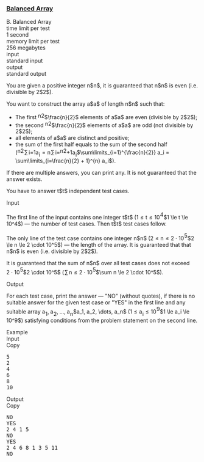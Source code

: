 <h3><a href="https://codeforces.com/contest/1343/problem/B" target="_blank" rel="noopener noreferrer">Balanced Array</a></h3>

<div class="header"><div class="title">B. Balanced Array</div><div class="time-limit"><div class="property-title">time limit per test</div>1 second</div><div class="memory-limit"><div class="property-title">memory limit per test</div>256 megabytes</div><div class="input-file input-standard"><div class="property-title">input</div>standard input</div><div class="output-file output-standard"><div class="property-title">output</div>standard output</div></div><div><p>You are given a positive integer <span class="MathJax_Preview" style="color: inherit;"><span class="MJXp-math" id="MJXp-Span-1"><span class="MJXp-mi MJXp-italic" id="MJXp-Span-2">n</span></span></span>$n$, it is guaranteed that <span class="MathJax_Preview" style="color: inherit;"><span class="MJXp-math" id="MJXp-Span-3"><span class="MJXp-mi MJXp-italic" id="MJXp-Span-4">n</span></span></span>$n$ is even (i.e. divisible by <span class="MathJax_Preview" style="color: inherit;"><span class="MJXp-math" id="MJXp-Span-5"><span class="MJXp-mn" id="MJXp-Span-6">2</span></span></span>$2$).</p><p>You want to construct the array <span class="MathJax_Preview" style="color: inherit;"><span class="MJXp-math" id="MJXp-Span-7"><span class="MJXp-mi MJXp-italic" id="MJXp-Span-8">a</span></span></span>$a$ of length <span class="MathJax_Preview" style="color: inherit;"><span class="MJXp-math" id="MJXp-Span-9"><span class="MJXp-mi MJXp-italic" id="MJXp-Span-10">n</span></span></span>$n$ such that: </p><ul> <li> The first <span class="MathJax_Preview" style="color: inherit;"><span class="MJXp-math" id="MJXp-Span-11"><span class="MJXp-mfrac" id="MJXp-Span-12" style="vertical-align: 0.25em;"><span class="MJXp-box MJXp-script"><span class="MJXp-mi MJXp-italic" id="MJXp-Span-13">n</span></span><span class="MJXp-box" style="margin-top: -0.9em;"><span class="MJXp-denom"><span><span class="MJXp-rule" style="height: 1em; border-top: none; border-bottom: 1px solid; margin: 0.1em 0px;"></span></span><span><span class="MJXp-box MJXp-script"><span class="MJXp-mn" id="MJXp-Span-14">2</span></span></span></span></span></span></span></span>$\frac{n}{2}$ elements of <span class="MathJax_Preview" style="color: inherit;"><span class="MJXp-math" id="MJXp-Span-15"><span class="MJXp-mi MJXp-italic" id="MJXp-Span-16">a</span></span></span>$a$ are even (divisible by <span class="MathJax_Preview" style="color: inherit;"><span class="MJXp-math" id="MJXp-Span-17"><span class="MJXp-mn" id="MJXp-Span-18">2</span></span></span>$2$); </li><li> the second <span class="MathJax_Preview" style="color: inherit;"><span class="MJXp-math" id="MJXp-Span-19"><span class="MJXp-mfrac" id="MJXp-Span-20" style="vertical-align: 0.25em;"><span class="MJXp-box MJXp-script"><span class="MJXp-mi MJXp-italic" id="MJXp-Span-21">n</span></span><span class="MJXp-box" style="margin-top: -0.9em;"><span class="MJXp-denom"><span><span class="MJXp-rule" style="height: 1em; border-top: none; border-bottom: 1px solid; margin: 0.1em 0px;"></span></span><span><span class="MJXp-box MJXp-script"><span class="MJXp-mn" id="MJXp-Span-22">2</span></span></span></span></span></span></span></span>$\frac{n}{2}$ elements of <span class="MathJax_Preview" style="color: inherit;"><span class="MJXp-math" id="MJXp-Span-23"><span class="MJXp-mi MJXp-italic" id="MJXp-Span-24">a</span></span></span>$a$ are odd (not divisible by <span class="MathJax_Preview" style="color: inherit;"><span class="MJXp-math" id="MJXp-Span-25"><span class="MJXp-mn" id="MJXp-Span-26">2</span></span></span>$2$); </li><li> <span class="tex-font-style-bf">all elements of <span class="MathJax_Preview" style="color: inherit;"><span class="MJXp-math" id="MJXp-Span-27"><span class="MJXp-mi MJXp-italic" id="MJXp-Span-28">a</span></span></span>$a$ are distinct and positive</span>; </li><li> the sum of the first half equals to the sum of the second half (<span class="MathJax_Preview" style="color: inherit;"><span class="MJXp-math" id="MJXp-Span-29"><span class="MJXp-munderover" id="MJXp-Span-30"><span><span class="MJXp-over"><span class=" MJXp-script"><span class="MJXp-mrow" id="MJXp-Span-36" style="margin-right: 0px; margin-left: 0px;"><span class="MJXp-mfrac" id="MJXp-Span-37" style="vertical-align: 0.25em;"><span class="MJXp-box MJXp-script"><span class="MJXp-mi MJXp-italic" id="MJXp-Span-38">n</span></span><span class="MJXp-box" style="margin-top: -0.9em;"><span class="MJXp-denom"><span><span class="MJXp-rule" style="height: 1em; border-top: none; border-bottom: 1px solid; margin: 0.1em 0px;"></span></span><span><span class="MJXp-box MJXp-script"><span class="MJXp-mn" id="MJXp-Span-39">2</span></span></span></span></span></span></span></span><span class=""><span class="MJXp-mo" id="MJXp-Span-31" style="margin-left: 0.111em; margin-right: 0.167em;">∑</span></span></span></span><span class=" MJXp-script"><span class="MJXp-mrow" id="MJXp-Span-32" style="margin-left: 0px;"><span class="MJXp-mi MJXp-italic" id="MJXp-Span-33">i</span><span class="MJXp-mo" id="MJXp-Span-34">=</span><span class="MJXp-mn" id="MJXp-Span-35">1</span></span></span></span><span class="MJXp-msubsup" id="MJXp-Span-40"><span class="MJXp-mi MJXp-italic" id="MJXp-Span-41" style="margin-right: 0.05em;">a</span><span class="MJXp-mi MJXp-italic MJXp-script" id="MJXp-Span-42" style="vertical-align: -0.4em;">i</span></span><span class="MJXp-mo" id="MJXp-Span-43" style="margin-left: 0.333em; margin-right: 0.333em;">=</span><span class="MJXp-munderover" id="MJXp-Span-44"><span><span class="MJXp-over"><span class=" MJXp-script"><span class="MJXp-mrow" id="MJXp-Span-54" style="margin-right: 0px; margin-left: 0px;"><span class="MJXp-mi MJXp-italic" id="MJXp-Span-55">n</span></span></span><span class=""><span class="MJXp-mo" id="MJXp-Span-45" style="margin-left: 0.111em; margin-right: 0.167em;">∑</span></span></span></span><span class=" MJXp-script"><span class="MJXp-mrow" id="MJXp-Span-46" style="margin-left: 0px;"><span class="MJXp-mi MJXp-italic" id="MJXp-Span-47">i</span><span class="MJXp-mo" id="MJXp-Span-48">=</span><span class="MJXp-mfrac" id="MJXp-Span-49" style="vertical-align: 0.25em;"><span class="MJXp-box MJXp-script"><span class="MJXp-mi MJXp-italic" id="MJXp-Span-50">n</span></span><span class="MJXp-box" style="margin-top: -0.9em;"><span class="MJXp-denom"><span><span class="MJXp-rule" style="height: 1em; border-top: none; border-bottom: 1px solid; margin: 0.1em 0px;"></span></span><span><span class="MJXp-box MJXp-script"><span class="MJXp-mn" id="MJXp-Span-51">2</span></span></span></span></span></span><span class="MJXp-mo" id="MJXp-Span-52">+</span><span class="MJXp-mn" id="MJXp-Span-53">1</span></span></span></span><span class="MJXp-msubsup" id="MJXp-Span-56"><span class="MJXp-mi MJXp-italic" id="MJXp-Span-57" style="margin-right: 0.05em;">a</span><span class="MJXp-mi MJXp-italic MJXp-script" id="MJXp-Span-58" style="vertical-align: -0.4em;">i</span></span></span></span>$\sum\limits_{i=1}^{\frac{n}{2}} a_i = \sum\limits_{i=\frac{n}{2} + 1}^{n} a_i$). </li></ul><p>If there are multiple answers, you can print any. It is <span class="tex-font-style-bf">not guaranteed</span> that the answer exists.</p><p>You have to answer <span class="MathJax_Preview" style="color: inherit;"><span class="MJXp-math" id="MJXp-Span-59"><span class="MJXp-mi MJXp-italic" id="MJXp-Span-60">t</span></span></span>$t$ independent test cases.</p></div><div class="input-specification"><div class="section-title">Input</div><p>The first line of the input contains one integer <span class="MathJax_Preview" style="color: inherit;"><span class="MJXp-math" id="MJXp-Span-61"><span class="MJXp-mi MJXp-italic" id="MJXp-Span-62">t</span></span></span>$t$ (<span class="MathJax_Preview" style="color: inherit;"><span class="MJXp-math" id="MJXp-Span-63"><span class="MJXp-mn" id="MJXp-Span-64">1</span><span class="MJXp-mo" id="MJXp-Span-65" style="margin-left: 0.333em; margin-right: 0.333em;">≤</span><span class="MJXp-mi MJXp-italic" id="MJXp-Span-66">t</span><span class="MJXp-mo" id="MJXp-Span-67" style="margin-left: 0.333em; margin-right: 0.333em;">≤</span><span class="MJXp-msubsup" id="MJXp-Span-68"><span class="MJXp-mn" id="MJXp-Span-69" style="margin-right: 0.05em;">10</span><span class="MJXp-mn MJXp-script" id="MJXp-Span-70" style="vertical-align: 0.5em;">4</span></span></span></span>$1 \le t \le 10^4$) — the number of test cases. Then <span class="MathJax_Preview" style="color: inherit;"><span class="MJXp-math" id="MJXp-Span-71"><span class="MJXp-mi MJXp-italic" id="MJXp-Span-72">t</span></span></span>$t$ test cases follow.</p><p>The only line of the test case contains one integer <span class="MathJax_Preview" style="color: inherit;"><span class="MJXp-math" id="MJXp-Span-73"><span class="MJXp-mi MJXp-italic" id="MJXp-Span-74">n</span></span></span>$n$ (<span class="MathJax_Preview" style="color: inherit;"><span class="MJXp-math" id="MJXp-Span-75"><span class="MJXp-mn" id="MJXp-Span-76">2</span><span class="MJXp-mo" id="MJXp-Span-77" style="margin-left: 0.333em; margin-right: 0.333em;">≤</span><span class="MJXp-mi MJXp-italic" id="MJXp-Span-78">n</span><span class="MJXp-mo" id="MJXp-Span-79" style="margin-left: 0.333em; margin-right: 0.333em;">≤</span><span class="MJXp-mn" id="MJXp-Span-80">2</span><span class="MJXp-mo" id="MJXp-Span-81" style="margin-left: 0.267em; margin-right: 0.267em;">⋅</span><span class="MJXp-msubsup" id="MJXp-Span-82"><span class="MJXp-mn" id="MJXp-Span-83" style="margin-right: 0.05em;">10</span><span class="MJXp-mn MJXp-script" id="MJXp-Span-84" style="vertical-align: 0.5em;">5</span></span></span></span>$2 \le n \le 2 \cdot 10^5$) — the length of the array. It is guaranteed that that <span class="MathJax_Preview" style="color: inherit;"><span class="MJXp-math" id="MJXp-Span-85"><span class="MJXp-mi MJXp-italic" id="MJXp-Span-86">n</span></span></span>$n$ is even (i.e. divisible by <span class="MathJax_Preview" style="color: inherit;"><span class="MJXp-math" id="MJXp-Span-87"><span class="MJXp-mn" id="MJXp-Span-88">2</span></span></span>$2$).</p><p>It is guaranteed that the sum of <span class="MathJax_Preview" style="color: inherit;"><span class="MJXp-math" id="MJXp-Span-89"><span class="MJXp-mi MJXp-italic" id="MJXp-Span-90">n</span></span></span>$n$ over all test cases does not exceed <span class="MathJax_Preview" style="color: inherit;"><span class="MJXp-math" id="MJXp-Span-91"><span class="MJXp-mn" id="MJXp-Span-92">2</span><span class="MJXp-mo" id="MJXp-Span-93" style="margin-left: 0.267em; margin-right: 0.267em;">⋅</span><span class="MJXp-msubsup" id="MJXp-Span-94"><span class="MJXp-mn" id="MJXp-Span-95" style="margin-right: 0.05em;">10</span><span class="MJXp-mn MJXp-script" id="MJXp-Span-96" style="vertical-align: 0.5em;">5</span></span></span></span>$2 \cdot 10^5$ (<span class="MathJax_Preview" style="color: inherit;"><span class="MJXp-math" id="MJXp-Span-97"><span class="MJXp-mo" id="MJXp-Span-98" style="margin-left: 0.111em; margin-right: 0.167em;">∑</span><span class="MJXp-mi MJXp-italic" id="MJXp-Span-99">n</span><span class="MJXp-mo" id="MJXp-Span-100" style="margin-left: 0.333em; margin-right: 0.333em;">≤</span><span class="MJXp-mn" id="MJXp-Span-101">2</span><span class="MJXp-mo" id="MJXp-Span-102" style="margin-left: 0.267em; margin-right: 0.267em;">⋅</span><span class="MJXp-msubsup" id="MJXp-Span-103"><span class="MJXp-mn" id="MJXp-Span-104" style="margin-right: 0.05em;">10</span><span class="MJXp-mn MJXp-script" id="MJXp-Span-105" style="vertical-align: 0.5em;">5</span></span></span></span>$\sum n \le 2 \cdot 10^5$).</p></div><div class="output-specification"><div class="section-title">Output</div><p>For each test case, print the answer — "<span class="tex-font-style-tt">NO</span>" (without quotes), if there is no suitable answer for the given test case or "<span class="tex-font-style-tt">YES</span>" in the first line and <span class="tex-font-style-bf">any</span> suitable array <span class="MathJax_Preview" style="color: inherit;"><span class="MJXp-math" id="MJXp-Span-106"><span class="MJXp-msubsup" id="MJXp-Span-107"><span class="MJXp-mi MJXp-italic" id="MJXp-Span-108" style="margin-right: 0.05em;">a</span><span class="MJXp-mn MJXp-script" id="MJXp-Span-109" style="vertical-align: -0.4em;">1</span></span><span class="MJXp-mo" id="MJXp-Span-110" style="margin-left: 0em; margin-right: 0.222em;">,</span><span class="MJXp-msubsup" id="MJXp-Span-111"><span class="MJXp-mi MJXp-italic" id="MJXp-Span-112" style="margin-right: 0.05em;">a</span><span class="MJXp-mn MJXp-script" id="MJXp-Span-113" style="vertical-align: -0.4em;">2</span></span><span class="MJXp-mo" id="MJXp-Span-114" style="margin-left: 0em; margin-right: 0.222em;">,</span><span class="MJXp-mo" id="MJXp-Span-115" style="margin-left: 0em; margin-right: 0em;">…</span><span class="MJXp-mo" id="MJXp-Span-116" style="margin-left: 0em; margin-right: 0.222em;">,</span><span class="MJXp-msubsup" id="MJXp-Span-117"><span class="MJXp-mi MJXp-italic" id="MJXp-Span-118" style="margin-right: 0.05em;">a</span><span class="MJXp-mi MJXp-italic MJXp-script" id="MJXp-Span-119" style="vertical-align: -0.4em;">n</span></span></span></span>$a_1, a_2, \dots, a_n$ (<span class="MathJax_Preview" style="color: inherit;"><span class="MJXp-math" id="MJXp-Span-120"><span class="MJXp-mn" id="MJXp-Span-121">1</span><span class="MJXp-mo" id="MJXp-Span-122" style="margin-left: 0.333em; margin-right: 0.333em;">≤</span><span class="MJXp-msubsup" id="MJXp-Span-123"><span class="MJXp-mi MJXp-italic" id="MJXp-Span-124" style="margin-right: 0.05em;">a</span><span class="MJXp-mi MJXp-italic MJXp-script" id="MJXp-Span-125" style="vertical-align: -0.4em;">i</span></span><span class="MJXp-mo" id="MJXp-Span-126" style="margin-left: 0.333em; margin-right: 0.333em;">≤</span><span class="MJXp-msubsup" id="MJXp-Span-127"><span class="MJXp-mn" id="MJXp-Span-128" style="margin-right: 0.05em;">10</span><span class="MJXp-mn MJXp-script" id="MJXp-Span-129" style="vertical-align: 0.5em;">9</span></span></span></span>$1 \le a_i \le 10^9$) satisfying conditions from the problem statement on the second line.</p></div><div class="sample-tests"><div class="section-title">Example</div><div class="sample-test"><div class="input"><div class="title">Input<div title="Copy" data-clipboard-target="#id008481389226590924" id="id007195787369124376" class="input-output-copier">Copy</div></div><pre id="id008481389226590924">5
2
4
6
8
10
</pre></div><div class="output"><div class="title">Output<div title="Copy" data-clipboard-target="#id0009489017417108614" id="id008822785991794417" class="input-output-copier">Copy</div></div><pre id="id0009489017417108614">NO
YES
2 4 1 5
NO
YES
2 4 6 8 1 3 5 11
NO
</pre></div></div></div>